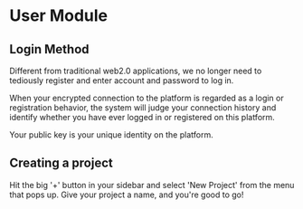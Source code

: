 # User Module

## Login Method

Different from traditional web2.0 applications, we no longer need to tediously register and enter account and password to log in.&#x20;

When your encrypted connection to the platform is regarded as a login or registration behavior, the system will judge your connection history and identify whether you have ever logged in or registered on this platform.

Your public key is your unique identity on the platform.

## Creating a project

Hit the big '+' button in your sidebar and select 'New Project' from the menu that pops up. Give your project a name, and you're good to go!

